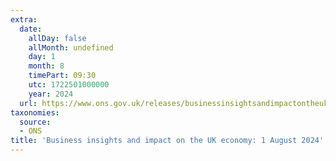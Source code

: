 ```yaml
---
extra:
  date:
    allDay: false
    allMonth: undefined
    day: 1
    month: 8
    timePart: 09:30
    utc: 1722501000000
    year: 2024
  url: https://www.ons.gov.uk/releases/businessinsightsandimpactontheukeconomy1august2024
taxonomies:
  source:
  - ONS
title: 'Business insights and impact on the UK economy: 1 August 2024'
---
```

